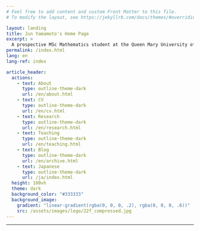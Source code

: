 ```yaml
---
# Feel free to add content and custom Front Matter to this file.
# To modify the layout, see https://jekyllrb.com/docs/themes/#overriding-theme-defaults

layout: landing
title: Jun Yamamoto's Home Page
excerpt: >
  A prospective MSc Mathematics student at the Queen Mary University of London.
permalink: /index.html
lang: en
lang-ref: index

article_header:
  actions:
    - text: About
      type: outline-theme-dark
      url: /en/about.html
    - text: CV
      type: outline-theme-dark
      url: /en/cv.html
    - text: Research
      type: outline-theme-dark
      url: /en/research.html
    - text: Teaching
      type: outline-theme-dark
      url: /en/teaching.html
    - text: Blog
      type: outline-theme-dark
      url: /en/archive.html
    - text: Japanese
      type: outline-theme-dark
      url: /ja/index.html
  height: 100vh
  theme: dark
  background_color: "#333333"
  background_image:
    gradient: "linear-gradient(rgba(0, 0, 0, .2), rgba(0, 0, 0, .6))"
    src: /assets/images/logo/22f_compressed.jpg
---
```


---
